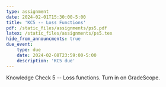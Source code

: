 ```yaml
---
type: assignment
date: 2024-02-01T15:30:00-5:00
title: 'KC5 -- Loss Functions'
pdf: /static_files/assignments/ps5.pdf
latex: /static_files/assignments/ps5.tex
hide_from_announcments: true
due_event: 
    type: due
    date: 2024-02-08T23:59:00-5:00
    description: 'KC5 due'
---
```

Knowledge Check 5 -- Loss functions. Turn in on GradeScope.
